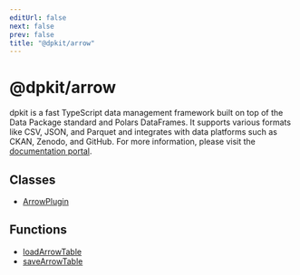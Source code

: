 ```yaml
---
editUrl: false
next: false
prev: false
title: "@dpkit/arrow"
---
```


# @dpkit/arrow

dpkit is a fast TypeScript data management framework built on top of the Data Package standard and Polars DataFrames. It supports various formats like CSV, JSON, and Parquet and integrates with data platforms such as CKAN, Zenodo, and GitHub. For more information, please visit the [documentation portal](https://dpkit.datist.io).

## Classes

- [ArrowPlugin](/reference/_dpkit/arrow/arrowplugin/)

## Functions

- [loadArrowTable](/reference/_dpkit/arrow/loadarrowtable/)
- [saveArrowTable](/reference/_dpkit/arrow/savearrowtable/)
